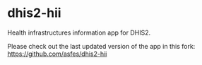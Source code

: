dhis2-hii
=========

Health infrastructures information app for DHIS2.

Please check out the last updated version of the app in this fork: 
https://github.com/asfes/dhis2-hii

